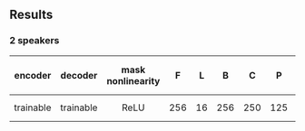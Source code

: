## Results
### 2 speakers
| encoder | decoder | mask nonlinearity | F | L | B | C | P | R | K_intra | K_inter | h_intra | h_inter | d_ff_intra | d_ff_inter | causal | batch size | optimizer | lr | gradient clipping | SI-SDRi [dB] | SDRi [dB] | PESQ |
| :---: | :---: | :---: | :---: | :---: | :---: | :---: | :---: | :---: | :---: | :---: | :---: | :---: | :---: | :---: | :---: | :---: | :---: | :---: | :---: | :---: | :---: | :---: |
| trainable | trainable | ReLU | 256 | 16 | 256 | 250 | 125 | 2 | 8 | 8 | 8 | 8 | 1024 | 1024 | False | 128 | adam | 15e-5 | 5 | 18.1 | 18.3 | 3.44 |